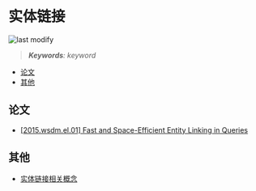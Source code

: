 实体链接
===
<!--START_SECTION:badge-->

![last modify](https://img.shields.io/static/v1?label=last%20modify&message=2025-08-03%2022%3A42%3A16&color=yellowgreen&style=flat-square)

<!--END_SECTION:badge-->
<!--info
top: false
draft: false
hidden: true
tag: [nlp_kg]
-->

> ***Keywords**: keyword*

<!--START_SECTION:toc-->
- [论文](#论文)
- [其他](#其他)
<!--END_SECTION:toc-->


## 论文

- [[2015.wsdm.el.01] Fast and Space-Efficient Entity Linking in Queries](./2015.wsdm.el.01.md)

## 其他

- [实体链接相关概念](./实体链接相关概念.md)
